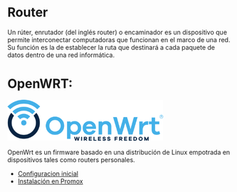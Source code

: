 # Router

Un rúter, enrutador (del inglés router) o encaminador​ es un dispositivo que permite interconectar computadoras que funcionan en el marco de una red. Su función es la de establecer la ruta que destinará a cada paquete de datos dentro de una red informática.

# OpenWRT:

<img src="../media/openwrt/openwrt.svg" alt="openwrt logo" width="350" />

OpenWrt es un firmware basado en una distribución de Linux empotrada en dispositivos tales como routers personales.

* [Configuracion inicial](./openwrt/configuracion_inicial.md)
* [Instalación en Promox](./openwrt/instalacion_en_promox.md)

